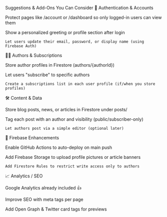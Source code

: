 Suggestions & Add-Ons You Can Consider
🔐 Authentication & Accounts

Protect pages like /account or /dashboard so only logged-in users can view them

Show a personalized greeting or profile section after login

    Let users update their email, password, or display name (using Firebase Auth)

🧑‍🎨 Authors & Subscriptions

Store author profiles in Firestore (authors/{authorId})

Let users "subscribe" to specific authors

    Create a subscriptions list in each user profile (if/when you store profiles)

🛠️ Content & Data

Store blog posts, news, or articles in Firestore under posts/

Tag each post with an author and visibility (public/subscriber-only)

    Let authors post via a simple editor (optional later)

🔄 Firebase Enhancements

Enable GitHub Actions to auto-deploy on main push

Add Firebase Storage to upload profile pictures or article banners

    Add Firestore Rules to restrict write access only to authors

📈 Analytics / SEO

Google Analytics already included 👍

Improve SEO with meta tags per page

Add Open Graph & Twitter card tags for previews